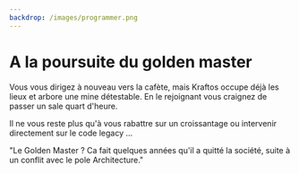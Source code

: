 ```yaml
---
backdrop: /images/programmer.png
---
```


# A la poursuite du golden master

Vous vous dirigez à nouveau vers la cafète, mais Kraftos occupe déjà les lieux et arbore une mine détestable. 
En le rejoignant vous craignez de passer un sale quart d'heure.

Il ne vous reste plus qu'à vous rabattre sur un croissantage ou intervenir directement sur le code legacy ...

"Le Golden Master ? Ca fait quelques années qu'il a quitté la société, suite à un conflit avec le pole Architecture."

<Page url="/poursuite-golden-master/110" instructions="" action="Tenter le croissantage" condition="none" />
<Page url="/rose-doree/100" instructions="" action="Intervenir directemement sur le code !" condition="none" />

